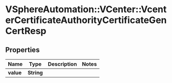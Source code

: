 # VSphereAutomation::VCenter::VcenterCertificateAuthorityCertificateGenCertResp

## Properties
Name | Type | Description | Notes
------------ | ------------- | ------------- | -------------
**value** | **String** |  | 


